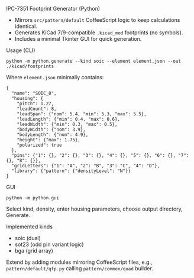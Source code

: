 IPC-7351 Footprint Generator (Python)

- Mirrors `src/pattern/default` CoffeeScript logic to keep calculations identical.
- Generates KiCad 7/9-compatible `.kicad_mod` footprints (no symbols).
- Includes a minimal Tkinter GUI for quick generation.

Usage (CLI)

```
python -m python.generate --kind soic --element element.json --out ./kicad/footprints
```

Where `element.json` minimally contains:

```
{
  "name": "SOIC_8",
  "housing": {
    "pitch": 1.27,
    "leadCount": 8,
    "leadSpan": {"nom": 5.4, "min": 5.3, "max": 5.5},
    "leadLength": {"min": 0.4, "max": 0.6},
    "leadWidth": {"min": 0.3, "max": 0.5},
    "bodyWidth": {"nom": 3.9},
    "bodyLength": {"nom": 4.9},
    "height": {"max": 1.75},
    "polarized": true
  },
  "pins": {"1": {}, "2": {}, "3": {}, "4": {}, "5": {}, "6": {}, "7": {}, "8": {}},
  "gridLetters": {"1": "A", "2": "B", "3": "C", "4": "D"},
  "library": {"pattern": {"densityLevel": "N"}}
}
```

GUI

```
python -m python.gui
```

Select kind, density, enter housing parameters, choose output directory, Generate.

Implemented kinds

- soic (dual)
- sot23 (odd pin variant logic)
- bga (grid array)

Extend by adding modules mirroring CoffeeScript files, e.g., `pattern/default/qfp.py` calling `pattern/common/quad` builder.

